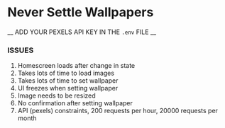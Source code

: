 # Never Settle Wallpapers

__ ADD YOUR PEXELS API KEY IN THE `.env` FILE __

### ISSUES

1. Homescreen loads after change in state
2. Takes lots of time to load images
3. Takes lots of time to set wallpaper
4. UI freezes when setting wallpaper
5. Image needs to be resized
6. No confirmation after setting wallpaper
7. API (pexels) constraints, 200 requests per hour, 20000 requests per month